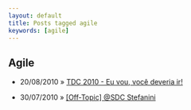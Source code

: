 ```yaml
---
layout: default
title: Posts tagged agile
keywords: [agile]
---
```

<h2 class="category">Agile</h2>
<ul class="posts">
<li>
<p>
<span class="date">20/08/2010</span> &raquo;
<a href="/blog/tdc-2010-eu-vou-voce-deveria-ir">TDC 2010 - Eu vou, você deveria ir!</a>
</p>
</li>
<li>
<p>
<span class="date">30/07/2010</span> &raquo;
<a href="/blog/off-topic-sdc-stefanini">[Off-Topic] @SDC Stefanini</a>
</p>
</li>
</ul>
